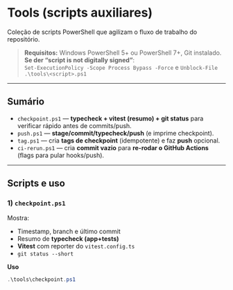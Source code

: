 # Tools (scripts auxiliares)

Coleção de scripts PowerShell que agilizam o fluxo de trabalho do repositório.

> **Requisitos:** Windows PowerShell 5+ ou PowerShell 7+, Git instalado.  
> **Se der “script is not digitally signed”**:  
> `Set-ExecutionPolicy -Scope Process Bypass -Force` e `Unblock-File .\tools\<script>.ps1`

---

## Sumário

- `checkpoint.ps1` — **typecheck + vitest (resumo) + git status** para verificar rápido antes de commits/push.
- `push.ps1` — **stage/commit/typecheck/push** (e imprime checkpoint).
- `tag.ps1` — cria **tags de checkpoint** (idempotente) e faz **push** opcional.
- `ci-rerun.ps1` — cria **commit vazio** para **re-rodar o GitHub Actions** (flags para pular hooks/push).

---

## Scripts e uso

### 1) `checkpoint.ps1`
Mostra:
- Timestamp, branch e último commit
- Resumo de **typecheck (app+tests)**
- **Vitest** com reporter do `vitest.config.ts`
- `git status --short`

**Uso**
```powershell
.\tools\checkpoint.ps1
